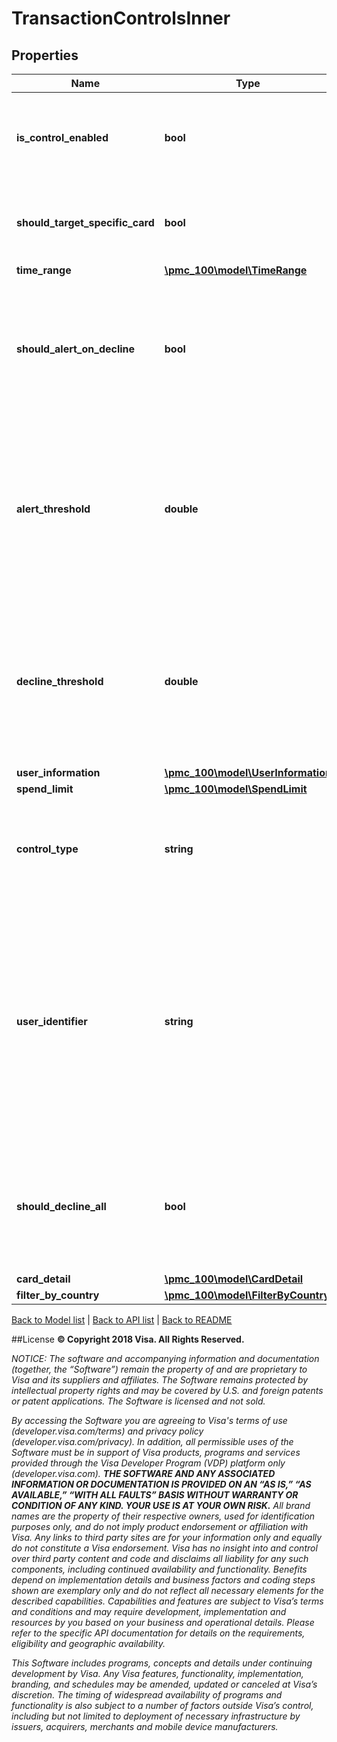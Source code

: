 # TransactionControlsInner

## Properties
Name | Type | Description | Notes
------------ | ------------- | ------------- | -------------
**is_control_enabled** | **bool** | If the indicator is set to true, the control type is considered active, if set to false the control type is not checked by the authorization engine | 
**should_target_specific_card** | **bool** | If the indicator is set to true, card details are required and card details will be used to locate a transaction control | [optional] 
**time_range** | [**\pmc_100\model\TimeRange**](TimeRange.md) |  | [optional] 
**should_alert_on_decline** | **bool** | If true, VTC will trigger a decline notification for all transactions matching the associated control type. If false, no alerts will be sent for declined transactions related to this control type. | [optional] 
**alert_threshold** | **double** | Will trigger an alert for all approved transactions with amounts that equal or exceed the threshold setting for this control type. During authorization processing the cardholderBillAmount is used for comparision to identify if an alert should be sent. | [optional] 
**decline_threshold** | **double** | Will trigger a decline for all transactions with amounts that equal or exceed this threshold for this control type. During authorization processing the cardholderBillAmount is then used for comparison to identify if a decline should be triggered. | [optional] 
**user_information** | [**\pmc_100\model\UserInformation**](UserInformation.md) |  | [optional] 
**spend_limit** | [**\pmc_100\model\SpendLimit**](SpendLimit.md) |  | [optional] 
**control_type** | **string** | Indicates the specific type of the control for Transaction Controls valid values begin with: &#39;TCT_&#39;, for MerchantControls valid values begin with: &#39;MCT_&#39; | 
**user_identifier** | **string** | Uniquely identifies the cardholder who is to receive the alert message. The notification Service Provider should use this value to identify an individual and their contact preferences.  The userIdentifier should be a GUID, but at minimum must be unique per enrolling application. It is mandatory for VTC notifications. Maximum of 72 characters | [optional] 
**should_decline_all** | **bool** | If the indicator is set to true, all qualifying transactions for this control type will receive a decline recommendation. If set to false, other attributes like declineThreshold will be checked. | 
**card_detail** | [**\pmc_100\model\CardDetail**](CardDetail.md) |  | [optional] 
**filter_by_country** | [**\pmc_100\model\FilterByCountry**](FilterByCountry.md) |  | [optional] 

[Back to Model list](../../README.md#documentation-for-models)   |   [Back to API list](../../README.md#documentation-for-api-endpoints)   |   [Back to README](../../README.md)



##License
**© Copyright 2018 Visa. All Rights Reserved.**

*NOTICE: The software and accompanying information and documentation (together, the “Software”) remain the property of
and are proprietary to Visa and its suppliers and affiliates. The Software remains protected by intellectual property
rights and may be covered by U.S. and foreign patents or patent applications. The Software is licensed and not sold.*

*By accessing the Software you are agreeing to Visa's terms of use (developer.visa.com/terms) and privacy policy (developer.visa.com/privacy).
In addition, all permissible uses of the Software must be in support of Visa products, programs and services provided
through the Visa Developer Program (VDP) platform only (developer.visa.com). **THE SOFTWARE AND ANY ASSOCIATED
INFORMATION OR DOCUMENTATION IS PROVIDED ON AN “AS IS,” “AS AVAILABLE,” “WITH ALL FAULTS” BASIS WITHOUT WARRANTY OR
CONDITION OF ANY KIND. YOUR USE IS AT YOUR OWN RISK.** All brand names are the property of their respective owners, used for identification purposes only, and do not imply
product endorsement or affiliation with Visa. Any links to third party sites are for your information only and equally
do not constitute a Visa endorsement. Visa has no insight into and control over third party content and code and disclaims
all liability for any such components, including continued availability and functionality. Benefits depend on implementation
details and business factors and coding steps shown are exemplary only and do not reflect all necessary elements for the
described capabilities. Capabilities and features are subject to Visa’s terms and conditions and may require development,
implementation and resources by you based on your business and operational details. Please refer to the specific
API documentation for details on the requirements, eligibility and geographic availability.*

*This Software includes programs, concepts and details under continuing development by Visa. Any Visa features,
functionality, implementation, branding, and schedules may be amended, updated or canceled at Visa’s discretion.
The timing of widespread availability of programs and functionality is also subject to a number of factors outside Visa’s control,
including but not limited to deployment of necessary infrastructure by issuers, acquirers, merchants and mobile device manufacturers.*